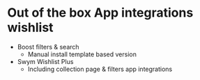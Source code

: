 # Out of the box App integrations wishlist

- Boost filters & search
  - Manual install template based version
- Swym Wishlist Plus
  - Including collection page & filters app integrations
